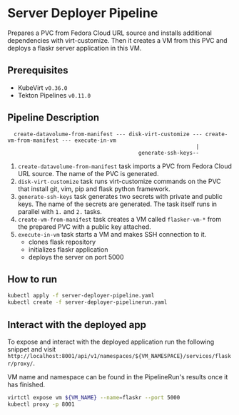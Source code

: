 # Server Deployer Pipeline

Prepares a PVC from Fedora Cloud URL source and installs additional dependencies with virt-customize.
Then it creates a VM from this PVC and deploys a flaskr server application in this VM.

## Prerequisites

- KubeVirt `v0.36.0`
- Tekton Pipelines `v0.11.0`

## Pipeline Description

```
  create-datavolume-from-manifest --- disk-virt-customize --- create-vm-from-manifest --- execute-in-vm
                                                           |
                                         generate-ssh-keys--
```

1. `create-datavolume-from-manifest` task imports a PVC from Fedora Cloud URL source. The name of the PVC is generated.
2. `disk-virt-customize` task runs virt-customize commands on the PVC that install git, vim, pip and flask python framework.
3. `generate-ssh-keys` task generates two secrets with private and public keys.
   The name of the secrets are generated. The task itself runs in parallel with `1.` and `2.` tasks.
4. `create-vm-from-manifest` task creates a VM  called `flasker-vm-*` from the prepared PVC with a public key attached.
5. `execute-in-vm` task starts a VM and makes SSH connection to it.
   - clones flask repository
   - initializes flaskr application
   - deploys the server on port 5000

## How to run

```bash
kubectl apply -f server-deployer-pipeline.yaml
kubectl create -f server-deployer-pipelinerun.yaml
```


## Interact with the deployed app

To expose and interact with the deployed application run the following snippet
and visit `http://localhost:8001/api/v1/namespaces/${VM_NAMESPACE}/services/flaskr/proxy/`.

VM name and namespace can be found in the PipelineRun's results once it has finished.

```bash
virtctl expose vm ${VM_NAME} --name=flaskr --port 5000
kubectl proxy -p 8001
```
